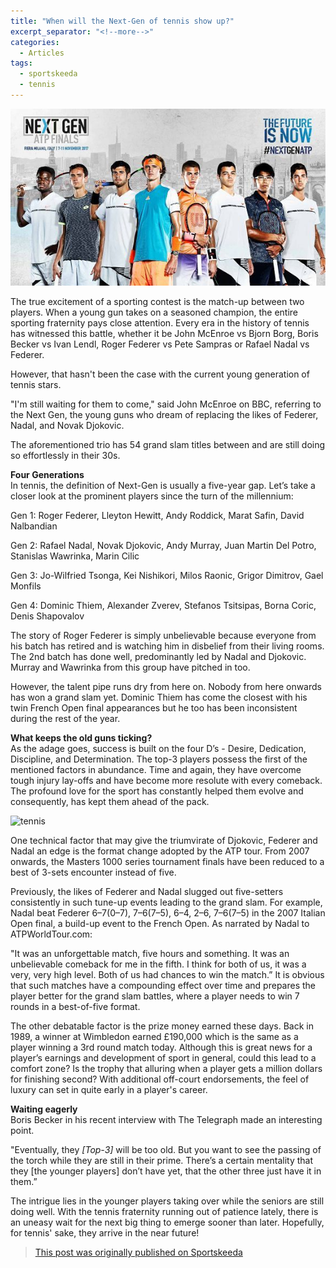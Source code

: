 ```yaml
---
title: "When will the Next-Gen of tennis show up?"
excerpt_separator: "<!--more-->"
categories:
  - Articles
tags:
  - sportskeeda
  - tennis
---
```


![tennis](/assets/images/sknextgen.jpg)

The true excitement of a sporting contest is the match-up between two players. When a young gun takes on a seasoned champion, the entire sporting fraternity pays close attention. Every era in the history of tennis has witnessed this battle, whether it be John McEnroe vs Bjorn Borg, Boris Becker vs Ivan Lendl, Roger Federer vs Pete Sampras or Rafael Nadal vs Federer.
<!--more-->
However, that hasn't been the case with the current young generation of tennis stars.

"I'm still waiting for them to come," said John McEnroe on BBC, referring to the Next Gen, the young guns who dream of replacing the likes of Federer, Nadal, and Novak Djokovic. 

The aforementioned trio has 54 grand slam titles between and are still doing so effortlessly in their 30s.

**Four Generations**  
In tennis, the definition of Next-Gen is usually a five-year gap. Let’s take a closer look at the prominent players since the turn of the millennium:

Gen 1: Roger Federer, Lleyton Hewitt, Andy Roddick, Marat Safin, David Nalbandian

Gen 2: Rafael Nadal, Novak Djokovic, Andy Murray, Juan Martin Del Potro, Stanislas Wawrinka, Marin Cilic

Gen 3: Jo-Wilfried Tsonga, Kei Nishikori, Milos Raonic, Grigor Dimitrov, Gael Monfils

Gen 4: Dominic Thiem, Alexander Zverev, Stefanos Tsitsipas, Borna Coric, Denis Shapovalov

The story of Roger Federer is simply unbelievable because everyone from his batch has retired and is watching him in disbelief from their living rooms. The 2nd batch has done well, predominantly led by Nadal and Djokovic. Murray and Wawrinka from this group have pitched in too.

However, the talent pipe runs dry from here on. Nobody from here onwards has won a grand slam yet. Dominic Thiem has come the closest with his twin French Open final appearances but he too has been inconsistent during the rest of the year.

**What keeps the old guns ticking?**  
As the adage goes, success is built on the four D’s - Desire, Dedication, Discipline, and Determination. The top-3 players possess the first of the mentioned factors in abundance. Time and again, they have overcome tough injury lay-offs and have become more resolute with every comeback. The profound love for the sport has constantly helped them evolve and consequently, has kept them ahead of the pack.

![tennis](/assets/images/rogerrafa.jpg)

One technical factor that may give the triumvirate of Djokovic, Federer and Nadal an edge is the format change adopted by the ATP tour. From 2007 onwards, the Masters 1000 series tournament finals have been reduced to a best of 3-sets encounter instead of five.

Previously, the likes of Federer and Nadal slugged out five-setters consistently in such tune-up events leading to the grand slam. For example, Nadal beat Federer 6–7(0–7), 7–6(7–5), 6–4, 2–6, 7–6(7–5) in the 2007 Italian Open final, a build-up event to the French Open. As narrated by Nadal to ATPWorldTour.com:

"It was an unforgettable match, five hours and something. It was an unbelievable comeback for me in the fifth. I think for both of us, it was a very, very high level. Both of us had chances to win the match.”
It is obvious that such matches have a compounding effect over time and prepares the player better for the grand slam battles, where a player needs to win 7 rounds in a best-of-five format.

The other debatable factor is the prize money earned these days. Back in 1989, a winner at Wimbledon earned £190,000 which is the same as a player winning a 3rd round match today. Although this is great news for a player’s earnings and development of sport in general, could this lead to a comfort zone? Is the trophy that alluring when a player gets a million dollars for finishing second? With additional off-court endorsements, the feel of luxury can set in quite early in a player's career.

**Waiting eagerly**  
Boris Becker in his recent interview with The Telegraph made an interesting point. 

"Eventually, they *[Top-3]* will be too old. But you want to see the passing of the torch while they are still in their prime. There’s a certain mentality that they [the younger players] don’t have yet, that the other three just have it in them.”

The intrigue lies in the younger players taking over while the seniors are still doing well. With the tennis fraternity running out of patience lately, there is an uneasy wait for the next big thing to emerge sooner than later. Hopefully, for tennis' sake, they arrive in the near future!

> [This post was originally published on Sportskeeda](https://www.sportskeeda.com/tennis/when-will-the-next-gen-show-up)